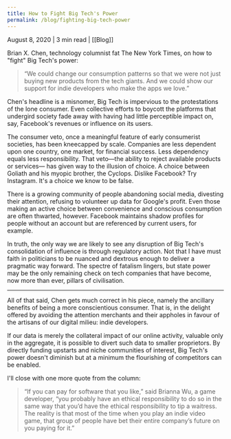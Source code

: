 ```yaml
---
title: How to Fight Big Tech's Power
permalink: /blog/fighting-big-tech-power
---
```

August 8, 2020 | 3 min read | [[Blog]]


Brian X. Chen, technology columnist fat The New York Times, on how to "fight" Big Tech's power:

> “We could change our consumption patterns so that we were not just buying new products from the tech giants. And we could show our support for indie developers who make the apps we love.”

Chen's headline is a misnomer, Big Tech is impervious to the protestations of the lone consumer. Even collective efforts to boycott the platforms that undergird society fade away with having had little perceptible impact on, say, Facebook's revenues or influence on its users.

The consumer veto, once a meaningful feature of early consumerist societies, has been kneecapped by scale. Companies are less dependent upon one country, one market, for financial success. Less dependency equals less responsibility. That veto—the ability to reject available products or services— has given way to the illusion of choice. A choice between Goliath and his myopic brother, the Cyclops. Dislike Facebook? Try Instagram. It's a choice we know to be false.

There is a growing community of people abandoning social media, divesting their attention, refusing to volunteer up data for Google's profit. Even those making an active choice between convenience and conscious consumption are often thwarted, however. Facebook maintains shadow profiles for people without an account but are referenced by current users, for example.

In truth, the only way we are likely to see any disruption of Big Tech's consolidation of influence is through regulatory action. Not that I have must faith in politicians to be nuanced and dextrous enough to deliver a pragmatic way forward. The spectre of fatalism lingers, but state power may be the only remaining check on tech companies that have become, now more than ever, pillars of civilisation.

---

All of that said, Chen gets much correct in his piece, namely the ancillary benefits of being a more conscientious consumer. That is, in the delight offered by avoiding the attention merchants and their appholes in favour of the artisans of our digital milieu: indie developers.

If our data is merely the collateral impact of our online activity, valuable only in the aggregate, it is possible to divert such data to smaller proprietors. By directly funding upstarts and niche communities of interest, Big Tech's power doesn't diminish but at a minimum the flourishing of competitors can be enabled.

I'll close with one more quote from the column:

> “If you can pay for software that you like,” said Brianna Wu, a game developer, “you probably have an ethical responsibility to do so in the same way that you’d have the ethical responsibility to tip a waitress. The reality is that most of the time when you play an indie video game, that group of people have bet their entire company’s future on you paying for it.”
